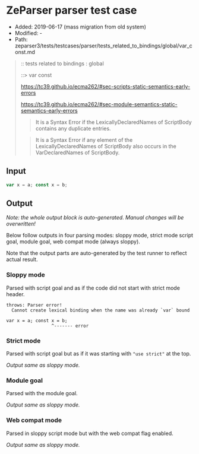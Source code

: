 # ZeParser parser test case

- Added: 2019-06-17 (mass migration from old system)
- Modified: -
- Path: zeparser3/tests/testcases/parser/tests_related_to_bindings/global/var_const.md

> :: tests related to bindings : global
>
> ::> var const
> 
> https://tc39.github.io/ecma262/#sec-scripts-static-semantics-early-errors
> 
> https://tc39.github.io/ecma262/#sec-module-semantics-static-semantics-early-errors
> 
> > It is a Syntax Error if the LexicallyDeclaredNames of ScriptBody contains any duplicate entries.
> 
> > It is a Syntax Error if any element of the LexicallyDeclaredNames of ScriptBody also occurs in the VarDeclaredNames of ScriptBody.

## Input

`````js
var x = a; const x = b;
`````

## Output

_Note: the whole output block is auto-generated. Manual changes will be overwritten!_

Below follow outputs in four parsing modes: sloppy mode, strict mode script goal, module goal, web compat mode (always sloppy).

Note that the output parts are auto-generated by the test runner to reflect actual result.

### Sloppy mode

Parsed with script goal and as if the code did not start with strict mode header.

`````
throws: Parser error!
  Cannot create lexical binding when the name was already `var` bound

var x = a; const x = b;
                 ^------- error
`````

### Strict mode

Parsed with script goal but as if it was starting with `"use strict"` at the top.

_Output same as sloppy mode._

### Module goal

Parsed with the module goal.

_Output same as sloppy mode._

### Web compat mode

Parsed in sloppy script mode but with the web compat flag enabled.

_Output same as sloppy mode._
